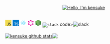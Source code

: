 <p align="center"><a href="https://one-is.jp"><img width="80%" alt="Hello, I'm kensuke" src="https://images.microcms-assets.io/assets/b24c2fef659a452faaa91dbc5c181024/8a4af271dd9143dba97ee23806a3789b/header.png?auto=format,compress&h=300" /></a></p>

<br />
<code><img height="20" alt="javascript" src="https://raw.githubusercontent.com/github/explore/80688e429a7d4ef2fca1e82350fe8e3517d3494d/topics/javascript/javascript.png"></code>
<code><img height="20" alt="typescript" src="https://raw.githubusercontent.com/github/explore/80688e429a7d4ef2fca1e82350fe8e3517d3494d/topics/typescript/typescript.png"></code>
<code><img height="20" alt="react" src="https://raw.githubusercontent.com/github/explore/80688e429a7d4ef2fca1e82350fe8e3517d3494d/topics/react/react.png"></code>
<code><img height="20" alt="graphql" src="https://raw.githubusercontent.com/github/explore/5c058a388828bb5fde0bcafd4bc867b5bb3f26f3/topics/graphql/graphql.png"></code>
<code><img height="20" alt="nodejs" src="https://raw.githubusercontent.com/github/explore/80688e429a7d4ef2fca1e82350fe8e3517d3494d/topics/nodejs/nodejs.png"></code>    
<code><img height="20" alt="slack" src="https://images.microcms-assets.io/assets/b24c2fef659a452faaa91dbc5c181024/3be9e91c373b4cd6bd028b04e0e97101/Slack.png?auto=format,compress&h=300"></code>
code><img height="20" alt="slack" src="https://images.microcms-assets.io/assets/b24c2fef659a452faaa91dbc5c181024/20686db05ff7436ca663f0a1cc267d85/f7585a8cd3f47c44b6e72d69679f356a.png?auto=format,compress&h=300"></code>

<br>
<br>
 <a href="https://github.com/kensuke537/github-readme-stats">
 <img align="center" src="https://github-readme-stats.vercel.app/api?username=kensuke537&show_icons=true&include_all_commits=true&theme=buefy&hide_border=true" alt="kensuke github stats" /></a><a href="https://github.com/kensuke537/github-readme-stats"><img align="center" src="https://github-readme-stats.vercel.app/api/top-langs/?username=kensuke537&layout=compact&theme=buefy&hide_border=true" /></a> 
